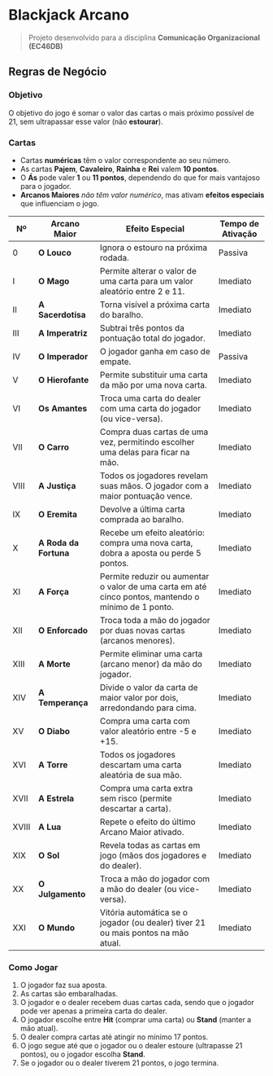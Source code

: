# Blackjack Arcano

> Projeto desenvolvido para a disciplina **Comunicação Organizacional (EC46DB)**

## Regras de Negócio

### Objetivo
O objetivo do jogo é somar o valor das cartas o mais próximo possível de 21, sem ultrapassar esse valor (não **estourar**).

### Cartas
- Cartas **numéricas** têm o valor correspondente ao seu número.
- As cartas **Pajem**, **Cavaleiro**, **Rainha** e **Rei** valem **10 pontos**.
- O **Ás** pode valer **1** ou **11 pontos**, dependendo do que for mais vantajoso para o jogador.
- **Arcanos Maiores** *não têm valor numérico*, mas ativam **efeitos especiais** que influenciam o jogo.

| Nº    | Arcano Maior          | Efeito Especial                                                                                    | Tempo de Ativação |
| ----- | --------------------- | -------------------------------------------------------------------------------------------------- | ----------------- |
| 0     | **O Louco**           | Ignora o estouro na próxima rodada.                                                                | Passiva           |
| I     | **O Mago**            | Permite alterar o valor de uma carta para um valor aleatório entre 2 e 11.                         | Imediato          |
| II    | **A Sacerdotisa**     | Torna visível a próxima carta do baralho.                                                          | Imediato          |
| III   | **A Imperatriz**      | Subtrai três pontos da pontuação total do jogador.                                                 | Imediato          |
| IV    | **O Imperador**       | O jogador ganha em caso de empate.                                                                 | Passiva           |
| V     | **O Hierofante**      | Permite substituir uma carta da mão por uma nova carta.                                            | Imediato          |
| VI    | **Os Amantes**        | Troca uma carta do dealer com uma carta do jogador (ou vice-versa).                                | Imediato          |
| VII   | **O Carro**           | Compra duas cartas de uma vez, permitindo escolher uma delas para ficar na mão.                    | Imediato          |
| VIII  | **A Justiça**         | Todos os jogadores revelam suas mãos. O jogador com a maior pontuação vence.                       | Imediato          |
| IX    | **O Eremita**         | Devolve a última carta comprada ao baralho.                                                        | Imediato          |
| X     | **A Roda da Fortuna** | Recebe um efeito aleatório: compra uma nova carta, dobra a aposta ou perde 5 pontos.               | Imediato          |
| XI    | **A Força**           | Permite reduzir ou aumentar o valor de uma carta em até cinco pontos, mantendo o mínimo de 1 ponto.| Imediato          |
| XII   | **O Enforcado**       | Troca toda a mão do jogador por duas novas cartas (arcanos menores).                               | Imediato          |
| XIII  | **A Morte**           | Permite eliminar uma carta (arcano menor) da mão do jogador.                                       | Imediato          |
| XIV   | **A Temperança**      | Divide o valor da carta de maior valor por dois, arredondando para cima.                           | Imediato          |
| XV    | **O Diabo**           | Compra uma carta com valor aleatório entre -5 e +15.                                               | Imediato          |
| XVI   | **A Torre**           | Todos os jogadores descartam uma carta aleatória de sua mão.                                       | Imediato          |
| XVII  | **A Estrela**         | Compra uma carta extra sem risco (permite descartar a carta).                                      | Imediato          |
| XVIII | **A Lua**             | Repete o efeito do último Arcano Maior ativado.                                                    | Imediato          |
| XIX   | **O Sol**             | Revela todas as cartas em jogo (mãos dos jogadores e do dealer).                                   | Imediato          |
| XX    | **O Julgamento**      | Troca a mão do jogador com a mão do dealer (ou vice-versa).                                        | Imediato          |
| XXI   | **O Mundo**           | Vitória automática se o jogador (ou dealer) tiver 21 ou mais pontos na mão atual.                  | Imediato          |

### Como Jogar
1. O jogador faz sua aposta.
2. As cartas são embaralhadas.
3. O jogador e o dealer recebem duas cartas cada, sendo que o jogador pode ver apenas a primeira carta do dealer.
4. O jogador escolhe entre **Hit** (comprar uma carta) ou **Stand** (manter a mão atual).
5. O dealer compra cartas até atingir no mínimo 17 pontos.
6. O jogo segue até que o jogador ou o dealer estoure (ultrapasse 21 pontos), ou o jogador escolha **Stand**.
7. Se o jogador ou o dealer tiverem 21 pontos, o jogo termina.

